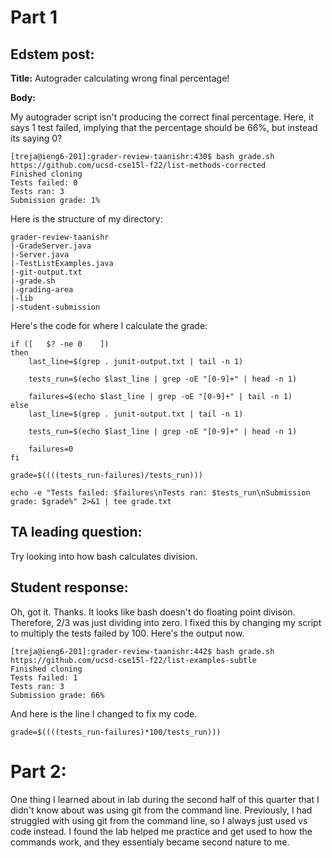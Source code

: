 # Part 1

## Edstem post:

**Title:** Autograder calculating wrong final percentage!

**Body:** 

My autograder script isn't producing the correct final percentage. Here, it says 1 test failed, implying that the percentage should be 66%, but instead its saying 0?
```
[treja@ieng6-201]:grader-review-taanishr:430$ bash grade.sh https://github.com/ucsd-cse15l-f22/list-methods-corrected
Finished cloning
Tests failed: 0
Tests ran: 3
Submission grade: 1%
```

Here is the structure of my directory:
```
grader-review-taanishr
|-GradeServer.java  
|-Server.java  
|-TestListExamples.java  
|-git-output.txt  
|-grade.sh  
|-grading-area  
|-lib  
|-student-submission
```

Here's the code for where I calculate the grade:
```
if ([	$? -ne 0	])
then
	last_line=$(grep . junit-output.txt | tail -n 1)

	tests_run=$(echo $last_line | grep -oE "[0-9]+" | head -n 1)

	failures=$(echo $last_line | grep -oE "[0-9]+" | tail -n 1)
else
	last_line=$(grep . junit-output.txt | tail -n 1)

	tests_run=$(echo $last_line | grep -oE "[0-9]+" | head -n 1)

	failures=0
fi

grade=$((((tests_run-failures)/tests_run)))

echo -e "Tests failed: $failures\nTests ran: $tests_run\nSubmission grade: $grade%" 2>&1 | tee grade.txt
```

## TA leading question:
Try looking into how bash calculates division.

## Student response:
Oh, got it. Thanks. It looks like bash doesn't do floating point divison. Therefore, 2/3 was just dividing into zero. I fixed this by changing my script to multiply the tests failed by 100. Here's the output now.

```
[treja@ieng6-201]:grader-review-taanishr:442$ bash grade.sh https://github.com/ucsd-cse15l-f22/list-examples-subtle
Finished cloning
Tests failed: 1
Tests ran: 3
Submission grade: 66%
```

And here is the line I changed to fix my code.
```
grade=$((((tests_run-failures)*100/tests_run)))
```

# Part 2:
One thing I learned about in lab during the second half of this quarter that I didn't know about was using git from the command line. Previously, I had struggled with using git from the command line, so I always just used vs code instead. I found the lab helped me practice and get used to how the commands work, and they essentialy became second nature to me.
